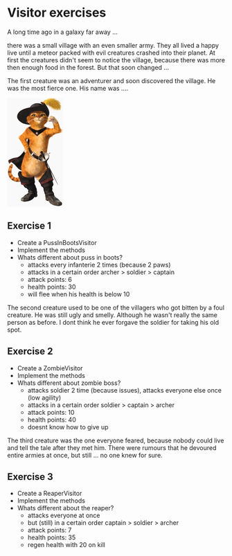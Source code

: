 # Visitor exercises

A long time ago in a galaxy far away ...

there was a small village with an even smaller army.
They all lived a happy live until a meteor packed with evil creatures crashed into their planet.
At first the creatures didn't seem to notice the village, because there was more then enough food in the forest.
But that soon changed ...

The first creature was an adventurer and soon discovered the village. He was the most fierce one.
His name was ....

![Puss_in_Boots_from_Shrek.png](./src/main/resources/Puss_in_Boots_from_Shrek.png)

## Exercise 1
* Create a PussInBootsVisitor
* Implement the methods
* Whats different about puss in boots?
    - attacks every infanterie 2 times (because 2 paws)
    - attacks in a certain order archer > soldier > captain
    - attack points: 6
    - health points: 30
    - will flee when his health is below 10
 
The second creature used to be one of the villagers who got bitten by a foul creature.
He was still ugly and smelly. Although he wasn't really the same person as before. 
I dont think he ever forgave the soldier for taking his old spot.
    
## Exercise 2
* Create a ZombieVisitor
* Implement the methods
* Whats different about zombie boss?
    - attacks soldier 2 time (because issues), attacks everyone else once (low agility)
    - attacks in a certain order soldier > captain > archer
    - attack points: 10
    - health points: 40
    - doesnt know how to give up
 
The third creature was the one everyone feared, because nobody could live and tell the tale after they met him.
There were rumours that he devoured entire armies at once, but still ... no one knew for sure. 
    
## Exercise 3
* Create a ReaperVisitor
* Implement the methods
* Whats different about the reaper?
    - attacks everyone at once
    - but (still) in a certain order captain > soldier > archer
    - attack points: 7
    - health points: 35
    - regen health with 20 on kill